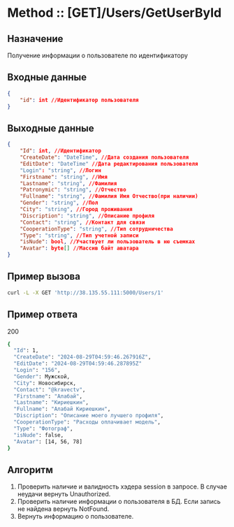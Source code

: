 ﻿# Method :: [GET]/Users/GetUserById

## Назначение

Получение информации о пользователе по идентификатору   

## Входные данные

```json
{
    "id": int //Идентификатор пользователя
}
```

## Выходные данные
```json
{
    "Id": int, //Идентификатор
    "CreateDate": "DateTime", //Дата создания пользователя
    "EditDate": "DateTime" //Дата редактирования пользователя
    "Login": "string", //Логин
    "Firstname": "string", //Имя
    "Lastname": "string", //Фамилия
    "Patronymic": "string", //Отчество
    "Fullname": "string", //Фамилия Имя Отчество(при наличии)
    "Gender": "string", //Пол
    "City": "string", //Город проживания
    "Discription": "string", //Описание профиля
    "Contact": "string", //Контакт для связи
    "CooperationType": "string", //Тип сотрудничества
    "Type": "string", //Тип учетной записи
    "isNude": bool, //Участвует ли пользователь в ню съемках
    "Avatar": byte[] //Массив байт аватара
}
```

## Пример вызова

```bash
curl -L -X GET 'http://38.135.55.111:5000/Users/1'
```

## Пример ответа

200

```bash
{
  "Id": 1,
  "CreateDate": "2024-08-29T04:59:46.267916Z",
  "EditDate": "2024-08-29T04:59:46.287895Z"
  "Login": "156",
  "Gender": Мужской,
  "City": Новосибирск,
  "Contact": "@kravectv",
  "Firstname": "Алабай",
  "Lastname": "Кириешкин",
  "Fullname": "Алабай Кириешкин",
  "Discription": "Описание моего лучшего профиля",
  "CooperationType": "Расходы оплачивает модель",
  "Type": "Фотограф",
  "isNude": false,
  "Avatar": [14, 56, 78]
}
```

## Алгоритм
1. Проверить наличие и валидность хэдера session в запросе. В случае неудачи вернуть Unauthorized.
1. Проверить наличие информации о пользователя в БД. Если запись не найдена вернуть NotFound.
2. Вернуть информацию о пользователе.

